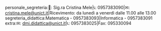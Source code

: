 personale_segreteria:👤: Sig.ra Cristina Mele|📞: 0957383090|✉: cristina.mele@unict.it|Ricevimento: da lunedì a venerdì dalle 11.00 alle 13.00
segreteria_didattica:Matematica - 0957383093|Informatica - 0957383091
extra:✉: dmi.didattica@unict.it|📞: 0957383025|Fax: 095330094
